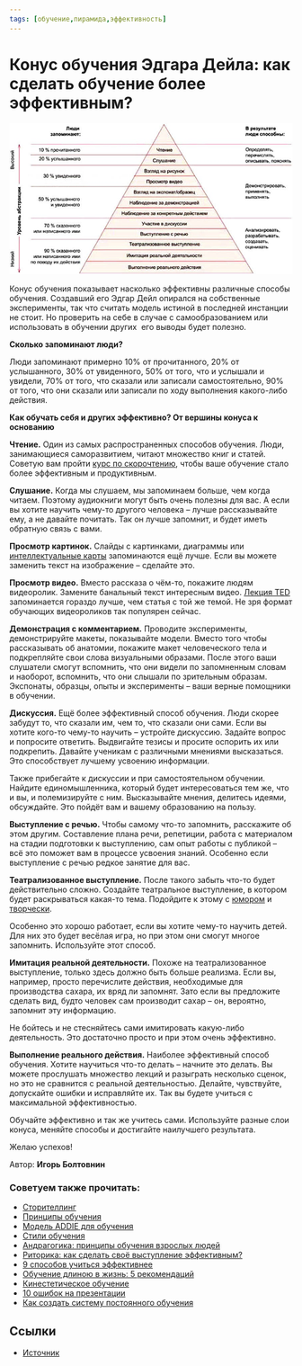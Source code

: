 ```yaml
---
tags: [обучение,пирамида,эффективность]
---
```

# Конус обучения Эдгара Дейла: как сделать обучение более эффективным?

![Конус обучения Эдгара Дейла: как сделать обучение более эффективным?](../assets/Pasted%20image%2020210318034452.png)

Конус обучения показывает насколько эффективны различные способы обучения. Создавший его Эдгар Дейл опирался на собственные эксперименты, так что считать модель истиной в последней инстанции не стоит. Но проверить на себе в случае с самообразованием или использовать в обучении других  его выводы будет полезно.

**Сколько запоминают люди?**

Люди запоминают примерно 10% от прочитанного, 20% от услышанного, 30% от увиденного, 50% от того, что и услышали и увидели, 70% от того, что сказали или записали самостоятельно, 90% от того, что они сказали или записали по ходу выполнения какого-либо действия.

**Как обучать себя и других эффективно? От вершины конуса к основанию**

**Чтение.** Один из самых распространенных способов обучения. Люди, занимающиеся саморазвитием, читают множество книг и статей. Советую вам пройти [курс по скорочтению](https://4brain.ru/skorochtenie/), чтобы ваше обучение стало более эффективным и продуктивным.

**Слушание.** Когда мы слушаем, мы запоминаем больше, чем когда читаем. Поэтому аудиокниги могут быть очень полезны для вас. А если вы хотите научить чему-то другого человека – лучше рассказывайте ему, а не давайте почитать. Так он лучше запомнит, и будет иметь обратную связь с вами.

**Просмотр картинок.** Слайды с картинками, диаграммы или [интеллектуальные карты](https://4brain.ru/blog/%D0%BC%D0%B5%D0%BD%D1%82%D0%B0%D0%BB%D1%8C%D0%BD%D1%8B%D0%B5-%D0%BA%D0%B0%D1%80%D1%82%D1%8B/) запоминаются ещё лучше. Если вы можете заменить текст на изображение – сделайте это.

**Просмотр видео.** Вместо рассказа о чём-то, покажите людям видеоролик. Замените банальный текст интересным видео. [Лекция TED](https://4brain.ru/blog/%D0%BB%D1%83%D1%87%D1%88%D0%B8%D0%B5-%D0%B2%D1%8B%D1%81%D1%82%D1%83%D0%BF%D0%BB%D0%B5%D0%BD%D0%B8%D1%8F-ted-talks/) запоминается гораздо лучше, чем статья с той же темой. Не зря формат обучающих видеороликов так популярен сейчас.

**Демонстрация с комментарием.** Проводите эксперименты, демонстрируйте макеты, показывайте модели. Вместо того чтобы рассказывать об анатомии, покажите макет человеческого тела и подкрепляйте свои слова визуальными образами. После этого ваши слушатели смогут вспомнить, что они видели по запомненным словам и наоборот, вспомнить, что они слышали по зрительным образам. Экспонаты, образцы, опыты и эксперименты – ваши верные помощники в обучении.

**Дискуссия.** Ещё более эффективный способ обучения. Люди скорее забудут то, что сказали им, чем то, что сказали они сами. Если вы хотите кого-то чему-то научить – устройте дискуссию. Задайте вопрос и попросите ответить. Выдвигайте тезисы и просите оспорить их или подкрепить. Давайте ученикам с различными мнениями высказаться. Это способствует лучшему усвоению информации.

Также прибегайте к дискуссии и при самостоятельном обучении. Найдите единомышленника, который будет интересоваться тем же, что и вы, и полемизируйте с ним. Высказывайте мнения, делитесь идеями, обсуждайте. Это пойдёт вам и вашему образованию на пользу.

**Выступление с речью.** Чтобы самому что-то запомнить, расскажите об этом другим. Составление плана речи, репетиции, работа с материалом на стадии подготовки к выступлению, сам опыт работы с публикой – всё это поможет вам в процессе усвоения знаний. Особенно если выступление с речью редкое занятие для вас.

**Театрализованное выступление.** После такого забыть что-то будет действительно сложно. Создайте театральное выступление, в котором будет раскрываться какая-то тема. Подойдите к этому с [юмором](https://4brain.ru/humor/) и [творчески](https://4brain.ru/tvorcheskoe-myshlenie/).

Особенно это хорошо работает, если вы хотите чему-то научить детей. Для них это будет весёлая игра, но при этом они смогут многое запомнить. Используйте этот способ.

**Имитация реальной деятельности.** Похоже на театрализованное выступление, только здесь должно быть больше реализма. Если вы, например, просто перечислите действия, необходимые для производства сахара, их вряд ли запомнят. Зато если вы предложите сделать вид, будто человек сам производит сахар – он, вероятно, запомнит эту информацию.

Не бойтесь и не стесняйтесь сами имитировать какую-либо деятельность. Это достаточно просто и при этом очень эффективно.

**Выполнение реального действия.** Наиболее эффективный способ обучения. Хотите научиться что-то делать – начните это делать. Вы можете прослушать множество лекций и разыграть несколько сценок, но это не сравнится с реальной деятельностью. Делайте, чувствуйте, допускайте ошибки и исправляйте их. Так вы будете учиться с максимальной эффективностью.

Обучайте эффективно и так же учитесь сами. Используйте разные слои конуса, меняйте способы и достигайте наилучшего результата.

Желаю успехов!

Автор: **Игорь Болтовнин**

### Советуем также прочитать:

-   [Сторителлинг](https://4brain.ru/lnd/?cb=storytelling&ici_source=relatedposts&ici_medium=related41)
-   [Принципы обучения](https://4brain.ru/blog/%d0%bf%d1%80%d0%b8%d0%bd%d1%86%d0%b8%d0%bf%d1%8b-%d0%be%d0%b1%d1%83%d1%87%d0%b5%d0%bd%d0%b8%d1%8f/)
-   [Модель ADDIE для обучения](https://4brain.ru/blog/%d0%bc%d0%be%d0%b4%d0%b5%d0%bb%d1%8c-addie-%d0%b4%d0%bb%d1%8f-%d0%be%d0%b1%d1%83%d1%87%d0%b5%d0%bd%d0%b8%d1%8f/)
-   [Стили обучения](https://4brain.ru/blog/%d1%81%d1%82%d0%b8%d0%bb%d0%b8-%d0%be%d0%b1%d1%83%d1%87%d0%b5%d0%bd%d0%b8%d1%8f/)
-   [Андрагогика: принципы обучения взрослых людей](https://4brain.ru/blog/%d0%b0%d0%bd%d0%b4%d1%80%d0%b0%d0%b3%d0%be%d0%b3%d0%b8%d0%ba%d0%b0/)
-   [Риторика: как сделать своё выступление эффективным?](https://4brain.ru/blog/%d1%8d%d1%84%d1%84%d0%b5%d0%ba%d1%82%d0%b8%d0%b2%d0%bd%d0%be%d0%b5-%d0%b2%d1%8b%d1%81%d1%82%d1%83%d0%bf%d0%bb%d0%b5%d0%bd%d0%b8%d0%b5/)
-   [9 способов учиться эффективнее](https://4brain.ru/blog/9-ways-to-learn-more-effectively/)
-   [Обучение длиною в жизнь: 5 рекомендаций](https://4brain.ru/blog/life-long-learning/)
-   [Кинестетическое обучение](https://4brain.ru/blog/%d0%ba%d0%b8%d0%bd%d0%b5%d1%81%d1%82%d0%b5%d1%82%d0%b8%d1%87%d0%b5%d1%81%d0%ba%d0%be%d0%b5-%d0%be%d0%b1%d1%83%d1%87%d0%b5%d0%bd%d0%b8%d0%b5/)
-   [10 ошибок на презентации](https://4brain.ru/blog/10-%d0%be%d1%88%d0%b8%d0%b1%d0%be%d0%ba-%d0%bd%d0%b0-%d0%bf%d1%80%d0%b5%d0%b7%d0%b5%d0%bd%d1%82%d0%b0%d1%86%d0%b8%d0%b8/)
-   [Как создать систему постоянного обучения](https://4brain.ru/blog/lifelong-learning/)

## Ссылки
- [Источник](https://4brain.ru/blog/%D0%BA%D0%BE%D0%BD%D1%83%D1%81-%D0%BE%D0%B1%D1%83%D1%87%D0%B5%D0%BD%D0%B8%D1%8F-%D0%B4%D0%B5%D0%B9%D0%BB%D0%B0/)